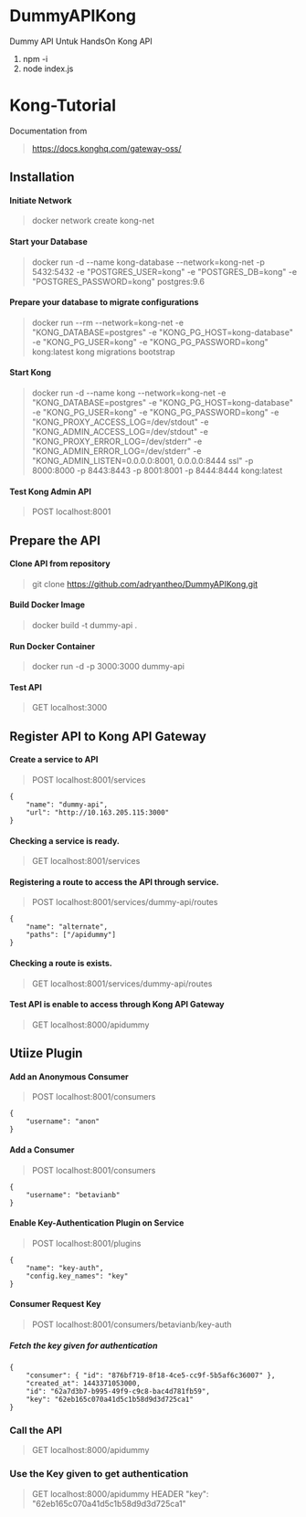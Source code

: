 # DummyAPIKong
Dummy API Untuk HandsOn Kong API

1. npm -i
2. node index.js


# Kong-Tutorial

Documentation from 
> https://docs.konghq.com/gateway-oss/

## Installation

#### Initiate Network
> docker network create kong-net

#### Start your Database
> docker run -d --name kong-database --network=kong-net -p 5432:5432 -e "POSTGRES_USER=kong" -e "POSTGRES_DB=kong" -e "POSTGRES_PASSWORD=kong" postgres:9.6

#### Prepare your database to migrate configurations
> docker run --rm --network=kong-net -e "KONG_DATABASE=postgres" -e "KONG_PG_HOST=kong-database" -e "KONG_PG_USER=kong" -e "KONG_PG_PASSWORD=kong" kong:latest kong migrations bootstrap

#### Start Kong
> docker run -d --name kong --network=kong-net -e "KONG_DATABASE=postgres" -e "KONG_PG_HOST=kong-database" -e "KONG_PG_USER=kong" -e "KONG_PG_PASSWORD=kong" -e "KONG_PROXY_ACCESS_LOG=/dev/stdout" -e "KONG_ADMIN_ACCESS_LOG=/dev/stdout" -e "KONG_PROXY_ERROR_LOG=/dev/stderr" -e "KONG_ADMIN_ERROR_LOG=/dev/stderr" -e "KONG_ADMIN_LISTEN=0.0.0.0:8001, 0.0.0.0:8444 ssl" -p 8000:8000 -p 8443:8443 -p 8001:8001 -p 8444:8444 kong:latest

#### Test Kong Admin API
> POST localhost:8001

## Prepare the API

#### Clone API from repository
> git clone https://github.com/adryantheo/DummyAPIKong.git

#### Build Docker Image
> docker build -t dummy-api .

#### Run Docker Container
> docker run -d -p 3000:3000 dummy-api

#### Test API
> GET localhost:3000

## Register API to Kong API Gateway

#### Create a service to API
> POST localhost:8001/services
```
{
    "name": "dummy-api",
    "url": "http://10.163.205.115:3000"
}
```

#### Checking a service is ready.
> GET localhost:8001/services

#### Registering a route to access the API through service.
> POST localhost:8001/services/dummy-api/routes
```
{
    "name": "alternate",
    "paths": ["/apidummy"]
}
```

#### Checking a route is exists.
> GET localhost:8001/services/dummy-api/routes

#### Test API is enable to access through Kong API Gateway
> GET localhost:8000/apidummy

## Utiize Plugin

#### Add an Anonymous Consumer 
> POST localhost:8001/consumers
```
{
    "username": "anon"
}
```

#### Add a Consumer 
> POST localhost:8001/consumers
```
{
    "username": "betavianb"
}
```

#### Enable Key-Authentication Plugin on Service
> POST localhost:8001/plugins
```
{
    "name": "key-auth",
    "config.key_names": "key"
}
```

#### Consumer Request Key 
> POST localhost:8001/consumers/betavianb/key-auth
##### Fetch the key given for authentication
```
{
    "consumer": { "id": "876bf719-8f18-4ce5-cc9f-5b5af6c36007" },
    "created_at": 1443371053000,
    "id": "62a7d3b7-b995-49f9-c9c8-bac4d781fb59",
    "key": "62eb165c070a41d5c1b58d9d3d725ca1"
}
```

### Call the API 
> GET localhost:8000/apidummy

### Use the Key given to get authentication
> GET localhost:8000/apidummy
> HEADER "key": "62eb165c070a41d5c1b58d9d3d725ca1"






